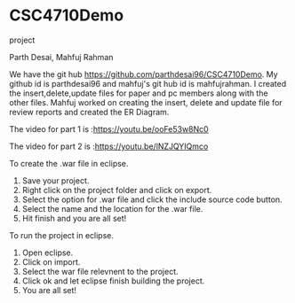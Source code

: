 # CSC4710Demo
project 


Parth Desai,
Mahfuj Rahman

We have the git hub https://github.com/parthdesai96/CSC4710Demo. My github id is parthdesai96 and mahfuj's git hub id is mahfujrahman.
I created the insert,delete,update  files for paper and pc members along with the other files. Mahfuj worked on creating the insert,
delete and update file for review reports and created the ER Diagram. 



The video for part 1 is :https://youtu.be/ooFe53w8Nc0

The video for part 2 is :https://youtu.be/lNZJQYIQmco


To create the .war file in eclipse.

1. Save your project.
2. Right click on the project folder and click on export.
3. Select the option for .war file and click the include source code button. 
4. Select the name and the location for the .war file.
5. Hit finish and you are all set!

To run the project in eclipse.

1. Open eclipse.
2. Click on import.
3. Select the war file relevnent to the project.
4. Click ok and let eclipse finish building the project.
5. You are all set!



